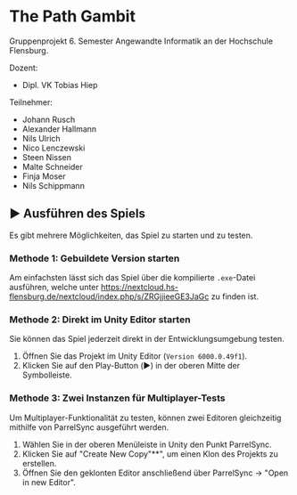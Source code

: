 # The Path Gambit
Gruppenprojekt 6. Semester Angewandte Informatik an der Hochschule Flensburg.

Dozent:

- Dipl. VK Tobias Hiep

Teilnehmer:

- Johann Rusch
- Alexander Hallmann
- Nils Ulrich
- Nico Lenczewski
- Steen Nissen
- Malte Schneider
- Finja Moser
- Nils Schippmann

## ▶️ Ausführen des Spiels

Es gibt mehrere Möglichkeiten, das Spiel zu starten und zu testen.

### Methode 1: Gebuildete Version starten

Am einfachsten lässt sich das Spiel über die kompilierte `.exe`-Datei ausführen, welche unter https://nextcloud.hs-flensburg.de/nextcloud/index.php/s/ZRGjjieeGE3JaGc zu finden ist.

### Methode 2: Direkt im Unity Editor starten

Sie können das Spiel jederzeit direkt in der Entwicklungsumgebung testen.

1.  Öffnen Sie das Projekt im Unity Editor (`Version 6000.0.49f1`).
2.  Klicken Sie auf den Play-Button (▶️) in der oberen Mitte der Symbolleiste.

### Methode 3: Zwei Instanzen für Multiplayer-Tests

Um Multiplayer-Funktionalität zu testen, können zwei Editoren gleichzeitig mithilfe von ParrelSync ausgeführt werden.

1.  Wählen Sie in der oberen Menüleiste in Unity den Punkt ParrelSync.
2.  Klicken Sie auf "Create New Copy"**", um einen Klon des Projekts zu erstellen.
3.  Öffnen Sie den geklonten Editor anschließend über ParrelSync -> "Open in new Editor".
